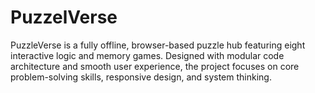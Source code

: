 # PuzzelVerse
PuzzleVerse is a fully offline, browser-based puzzle hub featuring eight interactive logic and memory games. Designed with modular code architecture and smooth user experience, the project focuses on core problem-solving skills, responsive design, and system thinking.
